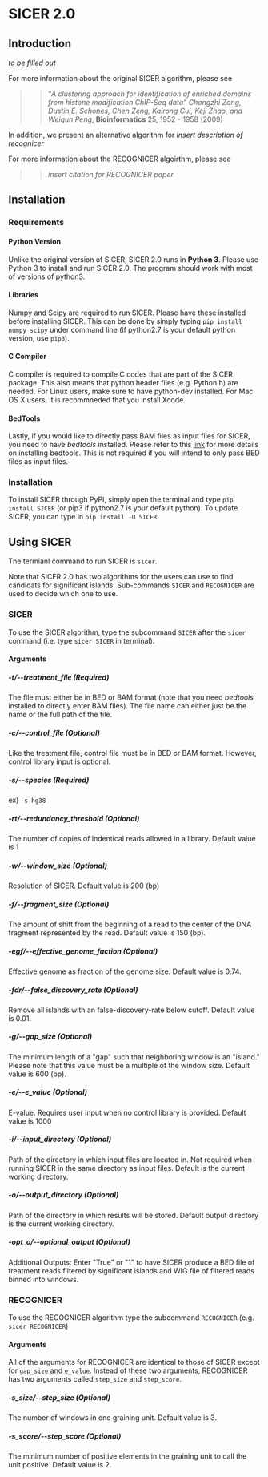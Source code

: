 # SICER 2.0

## Introduction
*to be filled out*

For more information about the original SICER algorithm, please see

>> “*A clustering approach for identification of enriched domains from histone modification
>> ChIP-Seq data” Chongzhi Zang, Dustin E. Schones, Chen Zeng, Kairong Cui, Keji Zhao, and
>> Weiqun Peng*, **Bioinformatics** 25, 1952 - 1958 (2009)

In addition, we present an alternative algorithm for *insert description of recognicer*

For more information about the RECOGNICER algoirthm, please see

>> *insert citation for RECOGNICER paper*

## Installation
### Requirements
#### Python Version
Unlike the original version of SICER, SICER 2.0 runs in **Python 3**.
Please use Python 3 to install and run SICER 2.0. The program should work with most of versions of python3.

#### Libraries
Numpy and Scipy are required to run SICER. Please have these installed before installing SICER.
This can be done by simply typing `pip install numpy scipy` under command line (if python2.7 is your default python version, use `pip3`).

#### C Compiler
C compiler is required to compile C codes that are part of the SICER package. This also means that python header files (e.g. Python.h) are needed. For Linux users, make sure to have python-dev installed. For Mac OS X users, it is recommneded that you install Xcode.

#### BedTools
Lastly, if you would like to directly pass BAM files as input files for SICER, you need to have *bedtools* installed. Please refer to this [link](http://bedtools.readthedocs.io/en/latest/) for more details on installing bedtools. This is not required if you will intend to only pass BED files as input files.

### Installation
To install SICER through PyPI, simply open the terminal and type `pip install SICER` (or pip3 if python2.7 is your default python). 
To update SICER, you can type in `pip install -U SICER`

## Using SICER
The termianl command to run SICER is `sicer`.

Note that SICER 2.0 has two algorithms for the users can use to find candidats for significant islands. Sub-commands `SICER` and `RECOGNICER` are used to decide which one to use.

### SICER
To use the SICER algorithm, type the subcommand `SICER` after the `sicer` command (i.e. type `sicer SICER` in terminal).

#### Arguments
##### -t/--treatment_file (Required)
The file must either be in BED or BAM format (note that you need *bedtools* installed to directly enter BAM files).
The file name can either just be the name or the full path of the file. 

##### -c/--control_file (Optional)
Like the treatment file, control file must be in BED or BAM format. However, control library input is optional.

##### -s/--species (Required)
ex) `-s hg38`

##### -rt/--redundancy_threshold (Optional)
The number of copies of indentical reads allowed in a library. Default value is 1

##### -w/--window_size (Optional)
Resolution of SICER. Default value is 200 (bp)

##### -f/--fragment_size (Optional)
The amount of shift from the beginning of a read to the center of the DNA fragment represented by the read. 
Default value is 150 (bp).

##### -egf/--effective_genome_faction (Optional)
Effective genome as fraction of the genome size. Default value is 0.74.

##### -fdr/--false_discovery_rate (Optional)
Remove all islands with an false-discovery-rate below cutoff. Default value is 0.01.

##### -g/--gap_size (Optional)
The minimum length of a "gap" such that neighboring window is an "island." 
Please note that this value must be a multiple of the window size.
Default value is 600 (bp).

##### -e/--e_value (Optional)
E-value. Requires user input when no control library is provided. Default value is 1000

##### -i/--input_directory (Optional)
Path of the directory in which input files are located in. Not required when running SICER in the same directory as input files.
Default is the current working directory.

##### -o/--output_directory (Optional)
Path of the directory in which results will be stored. Default output directory is the current working directory.

##### -opt_o/--optional_output (Optional)
Additional Outputs: Enter "True" or "1" to have SICER produce a BED file of treatment reads filtered by significant islands and WIG file of filtered reads binned into windows.

### RECOGNICER

To use the RECOGNICER algorithm type the subcommand `RECOGNICER` (e.g. `sicer RECOGNICER`)

#### Arguments
All of the arguments for RECOGNICER are identical to those of SICER except for `gap_size` and `e_value`. 
Instead of these two arguments, RECOGNICER has two arguments called `step_size` and `step_score`.

##### -s_size/--step_size (Optional)
The number of windows in one graining unit. Default value is 3.

##### -s_score/--step_score (Optional)
The minimum number of positive elements in the graining unit to call the unit positive. Default value is 2.

### 



